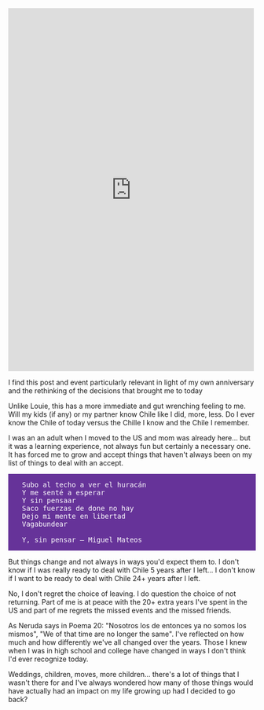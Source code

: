 <iframe src="https://www.facebook.com/plugins/post.php?href=https%3A%2F%2Fwww.facebook.com%2Flouie.tan.vital%2Fposts%2F874284799425889&width=500" width="500" height="739" style="border:none;overflow:hidden" scrolling="no" frameborder="0" allowTransparency="true"></iframe>

I find this post and event particularly relevant in light of my own anniversary and the rethinking of the decisions that brought me to today

Unlike Louie, this has a more immediate and gut wrenching feeling to me. Will my kids (if any) or my partner know Chile like I did, more, less. Do I ever know the Chile of today versus the Chille I know and the Chile I remember.

I was an an adult when I moved to the US and mom was already here... but it was a learning experience, not always fun but certainly a necessary one. It has forced me to grow and accept things that haven't always been on my list of things to deal with an accept.

<pre style="background-color:rebeccapurple;color:white;padding:1em 2em">Subo al techo a ver el huracán
Y me senté a esperar
Y sin pensaar
Saco fuerzas de done no hay
Dejo mi mente en libertad
Vagabundear

Y, sin pensar &mdash; Miguel Mateos</pre>

But things change and not always in ways you'd expect them to. I don't know if I was really ready to deal with Chile 5 years after I left... I don't know if I want to be ready to deal with Chile 24+ years after I left.

No, I don't regret the choice of leaving. I do question the choice of not returning. Part of me is at peace with the 20+ extra years I've spent in the US and part of me regrets the missed events and the missed friends.

As Neruda says in Poema 20: "Nosotros los de entonces ya no somos los mismos", "We of that time are no longer the same". I've reflected on how much and how differently we've all changed over the years. Those I knew when I was in high school and college have changed in ways I don't think I'd ever recognize today.

Weddings, children, moves, more children... there's a lot of things that I wasn't there for and I've always wondered how many of those things would have actually had an impact on my life growing up had I decided to go back?
